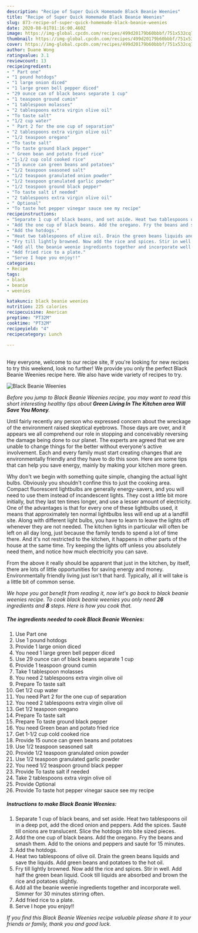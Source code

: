 ```yaml
---
description: "Recipe of Super Quick Homemade Black Beanie Weenies"
title: "Recipe of Super Quick Homemade Black Beanie Weenies"
slug: 873-recipe-of-super-quick-homemade-black-beanie-weenies
date: 2020-08-01T01:16:00.460Z
image: https://img-global.cpcdn.com/recipes/499d20179b60bbbf/751x532cq70/black-beanie-weenies-recipe-main-photo.jpg
thumbnail: https://img-global.cpcdn.com/recipes/499d20179b60bbbf/751x532cq70/black-beanie-weenies-recipe-main-photo.jpg
cover: https://img-global.cpcdn.com/recipes/499d20179b60bbbf/751x532cq70/black-beanie-weenies-recipe-main-photo.jpg
author: Duane Wong
ratingvalue: 3.1
reviewcount: 13
recipeingredient:
- " Part one"
- "1 pound hotdogs"
- "1 large onion diced"
- "1 large green bell pepper diced"
- "29 ounce can of black beans separate 1 cup"
- "1 teaspoon ground cumin"
- "1 tablespoon molasses"
- "2 tablespoons extra virgin olive oil"
- "To taste salt"
- "1/2 cup water"
- " Part 2 for the one cup of separation"
- "2 tablespoons extra virgin olive oil"
- "1/2 teaspoon oregano"
- "To taste salt"
- "To taste ground black pepper"
- " Green bean and potato fried rice"
- "1-1/2 cup cold cooked rice"
- "15 ounce can green beans and potatoes"
- "1/2 teaspoon seasoned salt"
- "1/2 teaspoon granulated onion powder"
- "1/2 teaspoon granulated garlic powder"
- "1/2 teaspoon ground black pepper"
- "To taste salt if needed"
- "2 tablespoons extra virgin olive oil"
- " Optional"
- "To taste hot pepper vinegar sauce see my recipe"
recipeinstructions:
- "Separate 1 cup of black beans, and set aside. Heat two tablespoons oil in a deep pot, add the diced onion and peppers. Add the spices. Sauté till onions are translucent. Slice the hotdogs into bite sized pieces."
- "Add the one cup of black beans. Add the oregano. Fry the beans and smash them. Add to the onions and peppers and sauté for 15 minutes."
- "Add the hotdogs."
- "Heat two tablespoons of olive oil. Drain the green beans liquids and save the liquids. Add green beans and potatoes to the hot oil."
- "Fry till lightly browned. Now add the rice and spices. Stir in well. Add half the green bean liquid. Cook till liquids are absorbed and brown the rice and potatoes slightly."
- "Add all the beanie weenie ingredients together and incorporate well. Simmer for 30 minutes stirring often."
- "Add fried rice to a plate."
- "Serve I hope you enjoy!!"
categories:
- Recipe
tags:
- black
- beanie
- weenies

katakunci: black beanie weenies 
nutrition: 225 calories
recipecuisine: American
preptime: "PT32M"
cooktime: "PT32M"
recipeyield: "4"
recipecategory: Lunch

---
```

<br>
Hey everyone, welcome to our recipe site, If you're looking for new recipes to try this weekend, look no further! We provide you only the perfect Black Beanie Weenies recipe here. We also have wide variety of recipes to try.
<br>


![Black Beanie Weenies](https://img-global.cpcdn.com/recipes/499d20179b60bbbf/751x532cq70/black-beanie-weenies-recipe-main-photo.jpg)

<i>Before you jump to Black Beanie Weenies recipe, you may want to read this short interesting healthy tips about 
<strong>Green Living In The Kitchen area Will Save You Money</strong>.</i>
</br>

Until fairly recently any person who expressed concern about the wreckage of the environment raised skeptical eyebrows. Those days are over, and it appears we all comprehend our role in stopping and conceivably reversing the damage being done to our planet. The experts are agreed that we are unable to change things for the better without everyone's active involvement. Each and every family must start creating changes that are environmentally friendly and they have to do this soon. Here are some tips that can help you save energy, mainly by making your kitchen more green.

Why don't we begin with something quite simple, changing the actual light bulbs. Obviously you shouldn't confine this to just the cooking area. Compact fluorescent lightbulbs are generally energy-savers, and you will need to use them instead of incandescent lights. They cost a little bit more initially, but they last ten times longer, and use a lesser amount of electricity. One of the advantages is that for every one of these lightbulbs used, it means that approximately ten normal lightbulbs less will end up at a landfill site. Along with different light bulbs, you have to learn to leave the lights off whenever they are not needed. The kitchen lights in particular will often be left on all day long, just because the family tends to spend a lot of time there. And it's not restricted to the kitchen, it happens in other parts of the house at the same time. Try keeping the lights off unless you absolutely need them, and notice how much electricity you can save.

From the above it really should be apparent that just in the kitchen, by itself, there are lots of little opportunities for saving energy and money. Environmentally friendly living just isn't that hard. Typically, all it will take is a little bit of common sense.


<i>We hope you got benefit from reading it, now let's go back to black beanie weenies recipe. To cook black beanie weenies you only need <strong>26</strong> ingredients and <strong>8</strong> steps. Here is how you cook that.
</i>

##### The ingredients needed to cook Black Beanie Weenies:

1. Use  Part one
1. Use 1 pound hotdogs
1. Provide 1 large onion diced
1. You need 1 large green bell pepper diced
1. Use 29 ounce can of black beans separate 1 cup
1. Provide 1 teaspoon ground cumin
1. Take 1 tablespoon molasses
1. You need 2 tablespoons extra virgin olive oil
1. Prepare To taste salt
1. Get 1/2 cup water
1. You need  Part 2 for the one cup of separation
1. You need 2 tablespoons extra virgin olive oil
1. Get 1/2 teaspoon oregano
1. Prepare To taste salt
1. Prepare To taste ground black pepper
1. You need  Green bean and potato fried rice
1. Get 1-1/2 cup cold cooked rice
1. Provide 15 ounce can green beans and potatoes
1. Use 1/2 teaspoon seasoned salt
1. Provide 1/2 teaspoon granulated onion powder
1. Use 1/2 teaspoon granulated garlic powder
1. You need 1/2 teaspoon ground black pepper
1. Provide To taste salt if needed
1. Take 2 tablespoons extra virgin olive oil
1. Provide  Optional
1. Provide To taste hot pepper vinegar sauce see my recipe


##### Instructions to make Black Beanie Weenies:

1. Separate 1 cup of black beans, and set aside. Heat two tablespoons oil in a deep pot, add the diced onion and peppers. Add the spices. Sauté till onions are translucent. Slice the hotdogs into bite sized pieces.
1. Add the one cup of black beans. Add the oregano. Fry the beans and smash them. Add to the onions and peppers and sauté for 15 minutes.
1. Add the hotdogs.
1. Heat two tablespoons of olive oil. Drain the green beans liquids and save the liquids. Add green beans and potatoes to the hot oil.
1. Fry till lightly browned. Now add the rice and spices. Stir in well. Add half the green bean liquid. Cook till liquids are absorbed and brown the rice and potatoes slightly.
1. Add all the beanie weenie ingredients together and incorporate well. Simmer for 30 minutes stirring often.
1. Add fried rice to a plate.
1. Serve I hope you enjoy!!


<i>If you find this Black Beanie Weenies recipe valuable please share it to your friends or family, thank you and good luck.</i>
